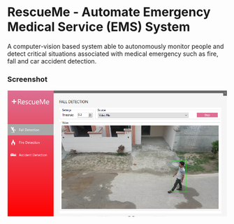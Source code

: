 # RescueMe - Automate Emergency Medical Service (EMS) System

A computer-vision based system able to autonomously monitor people and detect critical situations associated with medical emergency such as fire, fall and car accident detection.

### Screenshot
![Alt Text](demo.PNG)
